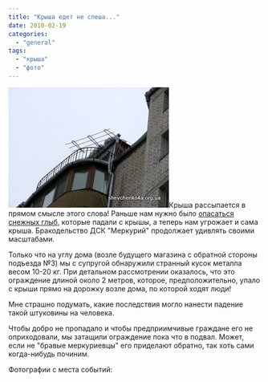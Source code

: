 ```yaml
---
title: "Крыша едет не спеша..."
date: 2010-02-19
categories: 
  - "general"
tags: 
  - "крыша"
  - "фото"
---
```


![Крыша едет не спеша](/wp-content/uploads/2010/02/krisha-edet-ne-spesha.JPG "Крыша едет не спеша")Крыша рассыпается в прямом смысле этого слова! Раньше нам нужно было [опасаться снежных глыб](http://shevchenko4a.brovary.org/snow-sky-attack/), которые падали с крышы, а теперь нам угрожает и сама крыша. Бракодельство ДСК "Меркурий" продолжает удивлять своими масштабами.

Только что на углу дома (возле будущего магазина с обратной стороны подъезда №3) мы с супругой обнаружили странный кусок металла весом 10-20 кг. При детальном рассмотрении оказалось, что это ограждение длиной около 2 метров, которое, предположительно, упало с крыши прямо на дорожку возле дома, по которой ходят люди!

Мне страшно подумать, какие последствия могло нанести падение такой штуковины на человека.

Чтобы добро не пропадало и чтобы предприимчивые граждане его не оприходовали, <!--more-->мы затащили ограждение пока что в подвал. Может, если не "бравые меркуриевцы" его приделают обратно, так хоть сами когда-нибудь починим.

Фотографии с места событий: 

<script type="text/javascript"> $(document).ready(function() { $("#container").pwi({ username: 'shevchenko4a.brovary.org', mode: 'album', album: 'edetKrishaNeSpesha', thumbSize: 144, showAlbumDescription: false }); });</script>
